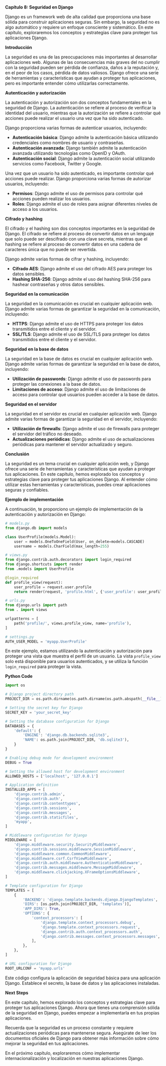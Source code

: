 **Capítulo 8: Seguridad en Django**

Django es un framework web de alta calidad que proporciona una base sólida para construir aplicaciones seguras. Sin embargo, la seguridad no es algo automático y requiere un enfoque consciente y sistemático. En este capítulo, exploraremos los conceptos y estrategias clave para proteger tus aplicaciones Django.

**Introducción**

La seguridad es una de las preocupaciones más importantes al desarrollar aplicaciones web. Algunas de las consecuencias más graves del no cumplir con la seguridad pueden ser pérdida de confianza, daños a la reputación y, en el peor de los casos, pérdida de datos valiosos. Django ofrece una serie de herramientas y características que ayudan a proteger tus aplicaciones, pero es importante entender cómo utilizarlas correctamente.

**Autenticación y autorización**

La autenticación y autorización son dos conceptos fundamentales en la seguridad de Django. La autenticación se refiere al proceso de verificar la identidad del usuario, mientras que la autorización se refiere a controlar qué acciones puede realizar el usuario una vez que ha sido autenticado.

Django proporciona varias formas de autenticar usuarios, incluyendo:

* **Autenticación básica**: Django admite la autenticación básica utilizando credenciales como nombres de usuario y contraseñas.
* **Autenticación avanzada**: Django también admite la autenticación avanzada utilizando tecnologías como OpenID y OAuth.
* **Autenticación social**: Django admite la autenticación social utilizando servicios como Facebook, Twitter y Google.

Una vez que un usuario ha sido autenticado, es importante controlar qué acciones puede realizar. Django proporciona varias formas de autorizar usuarios, incluyendo:

* **Permisos**: Django admite el uso de permisos para controlar qué acciones pueden realizar los usuarios.
* **Roles**: Django admite el uso de roles para asignar diferentes niveles de acceso a los usuarios.

**Cifrado y hashing**

El cifrado y el hashing son dos conceptos importantes en la seguridad de Django. El cifrado se refiere al proceso de convertir datos en un lenguaje que solo puede ser descifrado con una clave secreta, mientras que el hashing se refiere al proceso de convertir datos en una cadena de caracteres única que no puede ser revertida.

Django admite varias formas de cifrar y hashing, incluyendo:

* **Cifrado AES**: Django admite el uso del cifrado AES para proteger los datos sensibles.
* **Hashing SHA-256**: Django admite el uso del hashing SHA-256 para hashear contraseñas y otros datos sensibles.

**Seguridad en la comunicación**

La seguridad en la comunicación es crucial en cualquier aplicación web. Django admite varias formas de garantizar la seguridad en la comunicación, incluyendo:

* **HTTPS**: Django admite el uso de HTTPS para proteger los datos transmitidos entre el cliente y el servidor.
* **SSL/TLS**: Django admite el uso de SSL/TLS para proteger los datos transmitidos entre el cliente y el servidor.

**Seguridad en la base de datos**

La seguridad en la base de datos es crucial en cualquier aplicación web. Django admite varias formas de garantizar la seguridad en la base de datos, incluyendo:

* **Utilización de passwords**: Django admite el uso de passwords para proteger las conexiones a la base de datos.
* **Limitaciones de acceso**: Django admite el uso de limitaciones de acceso para controlar qué usuarios pueden acceder a la base de datos.

**Seguridad en el servidor**

La seguridad en el servidor es crucial en cualquier aplicación web. Django admite varias formas de garantizar la seguridad en el servidor, incluyendo:

* **Utilización de firewalls**: Django admite el uso de firewalls para proteger el servidor del tráfico no deseado.
* **Actualizaciones periódicas**: Django admite el uso de actualizaciones periódicas para mantener el servidor actualizado y seguro.

**Conclusión**

La seguridad es un tema crucial en cualquier aplicación web, y Django ofrece una serie de herramientas y características que ayudan a proteger tus aplicaciones. En este capítulo, hemos explorado los conceptos y estrategias clave para proteger tus aplicaciones Django. Al entender cómo utilizar estas herramientas y características, puedes crear aplicaciones seguras y confiables.

**Ejemplo de implementación**

A continuación, te proporciono un ejemplo de implementación de la autenticación y autorización en Django:
```python
# models.py
from django.db import models

class UserProfile(models.Model):
    user = models.OneToOneField(User, on_delete=models.CASCADE)
    username = models.CharField(max_length=255)

# views.py
from django.contrib.auth.decorators import login_required
from django.shortcuts import render
from .models import UserProfile

@login_required
def profile_view(request):
    user_profile = request.user.profile
    return render(request, 'profile.html', {'user_profile': user_profile})

# urls.py
from django.urls import path
from . import views

urlpatterns = [
    path('profile/', views.profile_view, name='profile'),
]

# settings.py
AUTH_USER_MODEL = 'myapp.UserProfile'
```
En este ejemplo, estamos utilizando la autenticación y autorización para proteger una vista que muestra el perfil de un usuario. La vista `profile_view` solo está disponible para usuarios autenticados, y se utiliza la función `login_required` para proteger la vista.

**Python Code**

```python
import os

# Django project directory path
PROJECT_DIR = os.path.dirname(os.path.dirname(os.path.abspath(__file__)))

# Setting the secret key for Django
SECRET_KEY = 'your_secret_key'

# Setting the database configuration for Django
DATABASES = {
    'default': {
        'ENGINE': 'django.db.backends.sqlite3',
        'NAME': os.path.join(PROJECT_DIR, 'db.sqlite3'),
    }
}

# Enabling debug mode for development environment
DEBUG = True

# Setting the allowed host for development environment
ALLOWED_HOSTS = ['localhost', '127.0.0.1']

# Application definition
INSTALLED_APPS = [
    'django.contrib.admin',
    'django.contrib.auth',
    'django.contrib.contenttypes',
    'django.contrib.sessions',
    'django.contrib.messages',
    'django.contrib.staticfiles',
    'myapp',
]

# Middleware configuration for Django
MIDDLEWARE = [
    'django.middleware.security.SecurityMiddleware',
    'django.contrib.sessions.middleware.SessionMiddleware',
    'django.middleware.common.CommonMiddleware',
    'django.middleware.csrf.CsrfViewMiddleware',
    'django.contrib.auth.middleware.AuthenticationMiddleware',
    'django.contrib.messages.middleware.MessageMiddleware',
    'django.middleware.clickjacking.XFrameOptionsMiddleware',
]

# Template configuration for Django
TEMPLATES = [
    {
        'BACKEND': 'django.template.backends.django.DjangoTemplates',
        'DIRS': [os.path.join(PROJECT_DIR, 'templates')],
        'APP_DIRS': True,
        'OPTIONS': {
            'context_processors': [
                'django.template.context_processors.debug',
                'django.template.context_processors.request',
                'django.contrib.auth.context_processors.auth',
                'django.contrib.messages.context_processors.messages',
            ],
        },
    },
]

# URL configuration for Django
ROOT_URLCONF = 'myapp.urls'
```
Este código configura la aplicación de seguridad básica para una aplicación Django. Establece el secreto, la base de datos y las aplicaciones instaladas.

**Next Steps**

En este capítulo, hemos explorado los conceptos y estrategias clave para proteger tus aplicaciones Django. Ahora que tienes una comprensión sólida de la seguridad en Django, puedes empezar a implementarla en tus propias aplicaciones.

Recuerda que la seguridad es un proceso constante y requiere actualizaciones periódicas para mantenerse segura. Asegúrate de leer los documentos oficiales de Django para obtener más información sobre cómo mejorar la seguridad en tus aplicaciones.

En el próximo capítulo, exploraremos cómo implementar internacionalización y localización en nuestras aplicaciones Django.
